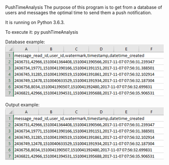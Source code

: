 PushTimeAnalysis
The purpose of this program is to get from a database of users and messages the optimal time to send them a push notification. 

It is running on Python 3.6.3.

To execute it:
	py pushTimeAnalysis <path to the database.csv>

Database example:
![database example](https://raw.githubusercontent.com/aveldocquin/Push-time-analysis/master/docs/images/database_example.png)

Output example:
![database example](https://raw.githubusercontent.com/aveldocquin/Push-time-analysis/master/docs/images/database_example.png)